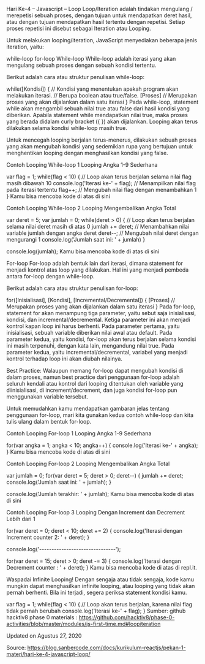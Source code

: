 Hari Ke-4 – Javascript – Loop
Loop/Iteration adalah tindakan mengulang / merepetisi sebuah proses, dengan tujuan untuk mendapatkan deret hasil, atau dengan tujuan mendapatkan hasil tertentu dengan repetisi. Setiap proses repetisi ini disebut sebagai Iteration atau Looping.

Untuk melakukan looping/iteration, JavaScript menyediakan beberapa jenis iteration, yaitu:

while-loop
for-loop
While-loop
While-loop adalah iterasi yang akan mengulang sebuah proses dengan sebuah kondisi tertentu.

Berikut adalah cara atau struktur penulisan while-loop:

while([Kondisi]) { // Kondisi yang menentukan apakah program akan melakukan iterasi. 
// Berupa boolean atau true/false.
  [Proses] // Merupakan proses yang akan dijalankan dalam satu iterasi
}
Pada while-loop, statement while akan mengambil sebuah nilai true atau false dari hasil kondisi yang diberikan. Apabila statement while mendapatkan nilai true, maka proses yang berada didalam curly bracket ({ }) akan dijalankan. Looping akan terus dilakukan selama kondisi while-loop masih true.

Untuk mencegah looping berjalan terus-menerus, dilakukan sebuah proses yang akan mengubah kondisi yang sedemikian rupa yang bertujuan untuk menghentikan looping dengan menghasilkan kondisi yang false.

Contoh Looping While-loop 1 Looping Angka 1-9 Sederhana

var flag = 1;
while(flag < 10) { // Loop akan terus berjalan selama nilai flag masih dibawah 10
  console.log('Iterasi ke-' + flag); // Menampilkan nilai flag pada iterasi tertentu
  flag++; // Mengubah nilai flag dengan menambahkan 1
}
Kamu bisa mencoba kode di atas di sini

Contoh Looping While-loop 2 Looping Mengembalikan Angka Total

var deret = 5;
var jumlah = 0;
while(deret > 0) { // Loop akan terus berjalan selama nilai deret masih di atas 0
  jumlah += deret; // Menambahkan nilai variable jumlah dengan angka deret
  deret--; // Mengubah nilai deret dengan mengurangi 1
  console.log('Jumlah saat ini: ' + jumlah)
}
 
console.log(jumlah);
Kamu bisa mencoba kode di atas di sini

For-loop 
For-loop adalah bentuk lain dari iterasi, dimana statement for menjadi kontrol atas loop yang dilakukan. Hal ini yang menjadi pembeda antara for-loop dengan while-loop.

Berikut adalah cara atau struktur penulisan for-loop:

for([Inisialisasi], [Kondisi], [Incremental/Decremental]) {
  [Proses] // Merupakan proses yang akan dijalankan dalam satu iterasi
} 
Pada for-loop, statement for akan menampung tiga parameter, yaitu sebut saja inisialisasi, kondisi, dan incremental/decremental. Ketiga parameter ini akan menjadi kontrol kapan loop ini harus berhenti. Pada parameter pertama, yaitu inisialisasi, sebuah variable diberikan nilai awal atau default. Pada parameter kedua, yaitu kondisi, for-loop akan terus berjalan selama kondisi ini masih terpenuhi, dengan kata lain, mengandung nilai true. Pada parameter kedua, yaitu incremental/decremental, variabel yang menjadi kontrol terhadap loop ini akan diubah nilainya.

Best Practice: Walaupun memang for-loop dapat mengubah kondisi di dalam proses, namun best practice dari penggunaan for-loop adalah seluruh kendali atau kontrol dari looping ditentukan oleh variable yang diinisialisasi, di increment/decrement, dan juga kondisi for-loop pun menggunakan variable tersebut.

Untuk memudahkan kamu mendapatkan gambaran jelas tentang penggunaan for-loop, mari kita gunakan kedua contoh while-loop dan kita tulis ulang dalam bentuk for-loop.

Contoh Looping For-loop 1 Looping Angka 1-9 Sederhana

for(var angka = 1; angka < 10; angka++) {
  console.log('Iterasi ke-' + angka);
} 
Kamu bisa mencoba kode di atas di sini

Contoh Looping For-loop 2 Looping Mengembalikan Angka Total

var jumlah = 0;
for(var deret = 5; deret > 0; deret--) {
  jumlah += deret;
  console.log('Jumlah saat ini: ' + jumlah);
}
 
console.log('Jumlah terakhir: ' + jumlah);
Kamu bisa mencoba kode di atas di sini

Contoh Looping For-loop 3 Looping Dengan Increment dan Decrement Lebih dari 1

for(var deret = 0; deret < 10; deret += 2) {
  console.log('Iterasi dengan Increment counter 2: ' + deret);
}
 
console.log('-------------------------------');
 
for(var deret = 15; deret > 0; deret -= 3) {
  console.log('Iterasi dengan Decrement counter : ' + deret);
} 
Kamu bisa mencoba kode di atas di repl.it.

Waspadai Infinite Looping!
Dengan sengaja atau tidak sengaja, kode kamu mungkin dapat menghasilkan infinite looping, atau looping yang tidak akan pernah berhenti. Bila ini terjadi, segera periksa statement kondisi kamu.

var flag = 1;
while(flag < 10) { // Loop akan terus berjalan, karena nilai flag tidak pernah berubah
  console.log('Iterasi ke-' + flag);
} 
Sumber: github hacktiv8 phase 0 materials : https://github.com/hacktiv8/phase-0-activities/blob/master/modules/js-first-time.md#loopiteration

Updated on Agustus 27, 2020

Source: https://blog.sanbercode.com/docs/kurikulum-reactjs/pekan-1-materi/hari-ke-4-javascript-loop/
